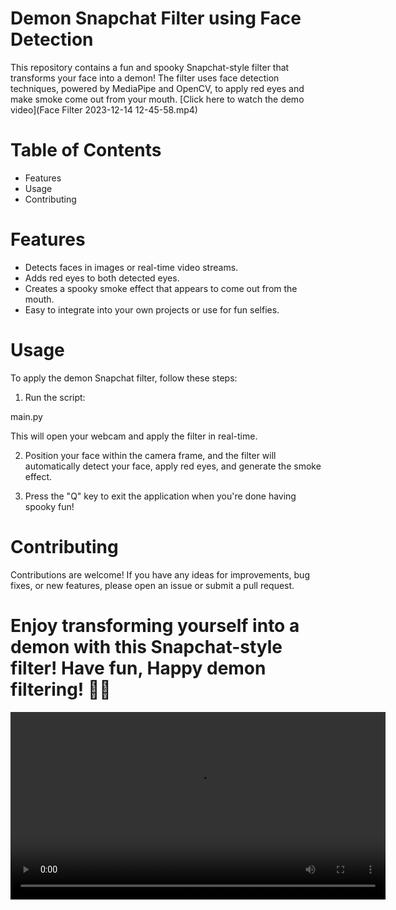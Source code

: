 # Demon Snapchat Filter using Face Detection
This repository contains a fun and spooky Snapchat-style filter that transforms your face into a demon! The filter uses face detection techniques, powered by MediaPipe and OpenCV, to apply red eyes and make smoke come out from your mouth.
[Click here to watch the demo video](Face Filter 2023-12-14 12-45-58.mp4)
# Table of Contents
-  Features
-  Usage
-  Contributing
# Features
- Detects faces in images or real-time video streams.
- Adds red eyes to both detected eyes.
- Creates a spooky smoke effect that appears to come out from the mouth.
- Easy to integrate into your own projects or use for fun selfies.
# Usage
To apply the demon Snapchat filter, follow these steps:

1. Run the script:
   
main.py

This will open your webcam and apply the filter in real-time.

2. Position your face within the camera frame, and the filter will automatically detect your face, apply red eyes, and generate the smoke effect.

3. Press the "Q" key to exit the application when you're done having spooky fun!
# Contributing
Contributions are welcome! If you have any ideas for improvements, bug fixes, or new features, please open an issue or submit a pull request.



# Enjoy transforming yourself into a demon with this Snapchat-style filter! Have fun, Happy demon filtering! 👻🔥

<video width="600" controls>
  <source src="Face Filter 2023-12-14 12-45-58.mp4" type="video/mp4">
  Your browser does not support the video tag.
</video>

